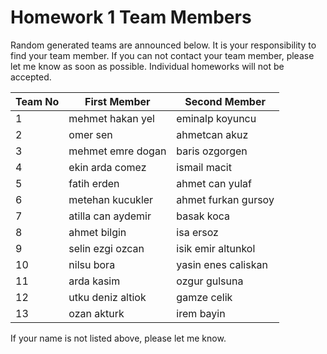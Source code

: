 # Homework 1 Team Members

Random generated teams are announced below. It is your responsibility to find your team member.
If you can not contact your team member, please let me know as soon as possible. Individual homeworks will not be accepted.

| Team No 	| First Member          	|   Second Member       |
|---------	|-------------------------	|-----------------	|
| 1       	|mehmet hakan yel         	|eminalp koyuncu
| 2       	|omer sen            		|ahmetcan akuz
| 3       	|mehmet emre dogan            	|baris ozgorgen
| 4       	|ekin arda comez            	|ismail macit
| 5       	|fatih erden           		|ahmet can yulaf
| 6       	|metehan kucukler           	|ahmet furkan gursoy
| 7       	|atilla can aydemir     	|basak koca
| 8       	|ahmet bilgin            	|isa ersoz
| 9       	|selin ezgi ozcan           	|isik emir altunkol
| 10       	|nilsu bora          		|yasin enes caliskan
| 11      	|arda kasim   			|ozgur gulsuna
| 12       	|utku deniz altiok          	|gamze celik
| 13     	|ozan akturk   			|irem bayin

If your name is not listed above, please let me know.
